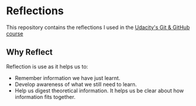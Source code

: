 # Reflections

This repository contains the reflections I used in the [Udacity's Git & GitHub course](https://www.udacity.com/course/how-to-use-git-and-github--ud775)


## Why Reflect
Reflection is use as it helps us to: 

* Remember information we have just learnt.
* Develop awareness of what we still need to learn.
* Help us digest theoretical information. It helps us be clear about how information fits together.


